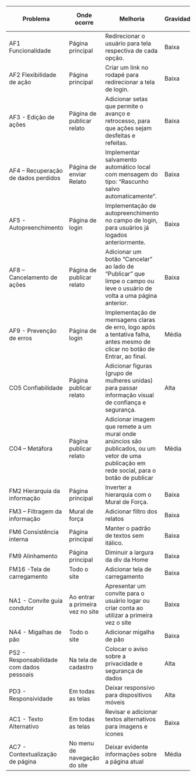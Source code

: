| Problema | Onde ocorre | Melhoria | Gravidade | Esforço de alteração | Repete-se em|
|----------|----------|----------|----------|----------|----------|
| AF1 Funcionalidade | Página principal| Redirecionar o usuário para tela respectiva de cada opção.| Baixa | Leve | Felipe, Leandro|
| AF2  Flexibilidade de ação | Página principal| Criar um link no rodapé para redirecionar a tela de login.| Baixa | Leve | Felipe |
| AF3 - Edição de ações | Página de publicar relato| Adicionar setas que permite o avanço e retrocesso, para que ações sejam desfeitas e refeitas.| Baixa | Leve | Leandro, Alice|
| AF4 – Recuperação de dados perdidos| Página de enviar Relato | Implementar salvamento automático local com mensagem do tipo: “Rascunho salvo automaticamente”. | Baixa | Baixa | Alice|
| AF5 - Autopreenchimento| Página de login | Implementação de autopreenchimento no campo de login, para usuários já logados anteriormente. | Baixa | Baixa | Alice|
| AF8 – Cancelamento de ações| Página de publicar relato | Adicionar um botão “Cancelar” ao lado de “Publicar” que limpe o campo ou leve o usuário de volta a uma página anterior. | Baixa | Baixa | Alice|
| AF9 - Prevenção de erros| Página de login| Implementação de mensagens claras de erro, logo após a tentativa falha, antes mesmo de clicar no botão de Entrar, ao final. | Média | Baixa | Alice|
| CO5 Confiabilidade| Página publicar relato| Adicionar figuras (grupo de mulheres unidas) para passar informação visual de confiança e segurança. | Alta | Média | Felipe|
| CO4 – Metáfora| Página publicar relato| Adicionar imagem que remete a um mural onde anúncios são publicados, ou um vetor de uma publicação em rede social, para o botão de publicar | Média | Média | Felipe|
| FM2  Hierarquia da informação| Página principal| Inverter a hierarquia com o Mural de Força. | Baixa | Leve | Felipe|
| FM3 – Filtragem da informação | Mural de força | Adicionar filtro dos relatos | Baixa| Leve | Leandro |
| FM6  Consistência interna | Página principal | Manter o padrão de textos sem itálico. | Baixa | Leve | Felipe|
| FM9  Alinhamento | Página principal | Diminuir a largura da div da Home | Baixa | Leve | Felipe|
| FM16 -Tela de carregamento | Todo o site | Adicionar tela de carregamento | Baixa | Leve | Leandro|
| NA1 - Convite guia condutor | Ao entrar a primeira vez no site | Apresentar um convite para o usuário logar ou criar conta ao utilizar a primeira vez o site| Baixa | Moderado | Giovana |
| NA4 - Migalhas de pão | Todo o site | Adicionar migalha de pão | Baixa | Leve | Leandro|
| PS2 - Responsabilidade com dados pessoais| Na tela de cadastro| Colocar o aviso sobre a privacidade e segurança de dados| Alta  | Leve | Giovana |
| PD3 - Responsividade| Em todas as telas| Deixar responsivo para dispositivos móveis| Alta  | Moderado| Giovana, Leandro |
| AC1 - Texto Alternativo | Em todas as telas | Revisar e adicionar textos alternativos para imagens e ícones| Baixa | Leve | Giovana |
| AC7 - Contextualização de página| No menu de navegação do site | Deixar evidente informações sobre a página atual | Média| Leve | Giovana |